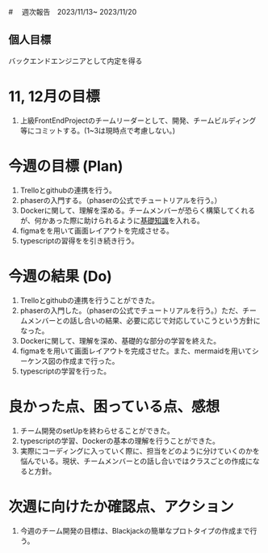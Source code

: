 #　 週次報告　2023/11/13~ 2023/11/20

## 個人目標
バックエンドエンジニアとして内定を得る

# 11, 12月の目標
1. 上級FrontEndProjectのチームリーダーとして、開発、チームビルディング等にコミットする。(1~3は現時点で考慮しない。)

# 今週の目標 (Plan)
1. Trelloとgithubの連携を行う。
2. phaserの入門する。（phaserの公式でチュートリアルを行う。）
3. Dockerに関して、理解を深める。チームメンバーが恐らく構築してくれるが、何かあった際に助けられるように[基礎知識](https://zenn.dev/suzuki_hoge/books/2022-03-docker-practice-8ae36c33424b59/viewer/2-4-container-status)を入れる。
4. figmaをを用いて画面レイアウトを完成させる。
5. typescriptの習得をを引き続き行う。


# 今週の結果 (Do)
1. Trelloとgithubの連携を行うことができた。
2. phaserの入門した。（phaserの公式でチュートリアルを行う。）ただ、チームメンバーとの話し合いの結果、必要に応じで対応していこうという方針になった。
3. Dockerに関して、理解を深め、基礎的な部分の学習を終えた。
4. figmaをを用いて画面レイアウトを完成させた。また、mermaidを用いてシーケンス図の作成まで行った。
5. typescriptの学習を行った。

# 良かった点、困っている点、感想
1. チーム開発のsetUpを終わらせることができた。
2. typescriptの学習、Dockerの基本の理解を行うことができた。
3. 実際にコーディングに入っていく際に、担当をどのように分けていくのかを悩んでいる。現状、チームメンバーとの話し合いではクラスごとの作成になると方針。

# 次週に向けたか確認点、アクション
1. 今週のチーム開発の目標は、Blackjackの簡単なプロトタイプの作成まで行う。
